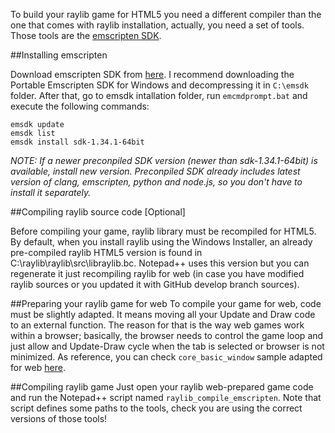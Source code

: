 To build your raylib game for HTML5 you need a different compiler than the one that comes with raylib installation, actually, you need a set of tools. Those tools are the [emscripten SDK](http://kripken.github.io/emscripten-site/).

##Installing emscripten

Download emscripten SDK from [here](http://kripken.github.io/emscripten-site/docs/getting_started/downloads.html). I recommend downloading the Portable Emscripten SDK for Windows and decompressing it in `C:\emsdk` folder. After that, go to emsdk intallation folder, run `emcmdprompt.bat` and execute the following commands:

    emsdk update
    emsdk list
    emsdk install sdk-1.34.1-64bit

_NOTE: If a newer preconpiled SDK version (newer than sdk-1.34.1-64bit) is available, install new version. Preconpiled SDK already includes latest version of clang, emscripten, python and node.js, so you don't have to install it separately._

##Compiling raylib source code [Optional]

Before compiling your game, raylib library must be recompiled for HTML5. By default, when you install raylib using the Windows Installer, an already pre-compiled raylib HTML5 version is found in C:\raylib\raylib\src\libraylib.bc. Notepad++ uses this version but you can regenerate it just recompiling raylib for web (in case you have modified raylib sources or you updated it with GitHub develop branch sources).

##Preparing your raylib game for web
To compile your game for web, code must be slightly adapted. It means moving all your Update and Draw code to an external function. The reason for that is the way web games work within a browser; basically, the browser needs to control the game loop and just allow and Update-Draw cycle when the tab is selected or browser is not minimized. As reference, you can check `core_basic_window` sample adapted for web [here](https://github.com/raysan5/raylib/blob/master/examples/core_basic_window_web.c).

##Compiling raylib game
Just open your raylib web-prepared game code and run the Notepad++ script named `raylib_compile_emscripten`. Note that script defines some paths to the tools, check you are using the correct versions of those tools!